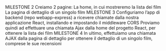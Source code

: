 MILESTONE 2
Creiamo 2 pagine:
La home, in cui mostreremo la lista dei film
La pagina di dettaglio di un singolo film
MILESTONE 3
Configuriamo l’app di backend (repo webapp-express) a ricevere chiamate dalla nostra applicazione React, installando e impostando il middleware CORS
Proviamo quindi ad effettuare una chiamata Ajax dalla home del progetto React, per ottenere la lista dei film
MILESTONE 4
In ultimo, effettuiamo una chiamata AJAX dalla pagina di dettaglio per ottenere il dettaglio di un singolo film, comprese le sue recensioni
